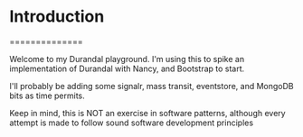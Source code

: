 # Introduction
==============

Welcome to my Durandal playground.  I'm using this to spike an implementation of Durandal with Nancy, and Bootstrap to start.

I'll probably be adding some signalr, mass transit, eventstore, and MongoDB bits as time permits.

Keep in mind, this is NOT an exercise in software patterns, although every attempt is made to follow sound software development principles
